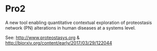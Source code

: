 # Pro2

A new tool enabling quantitative contextual exploration of proteostasis network (PN) alterations in human diseases at a systems level.

See: http://www.proteostasys.org & http://biorxiv.org/content/early/2017/03/29/122044

